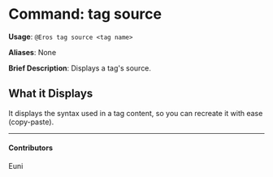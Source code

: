 # Command: tag source


**Usage**: `@Eros tag source <tag name>`

**Aliases**: None

**Brief Description**: Displays a tag's source.



## What it Displays


It displays the syntax used in a tag content, so you can recreate it with ease (copy-paste).


---

#### Contributors


Euni
